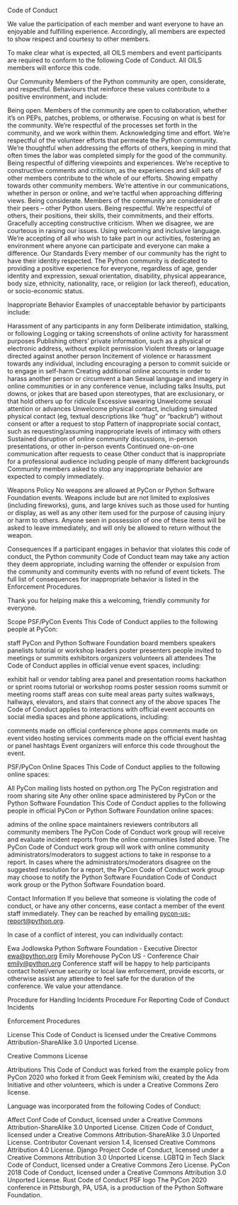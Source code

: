 
Code of Conduct

We value the participation of each member and want everyone to have an enjoyable and fulfilling experience. Accordingly, all members are expected to show respect and courtesy to other members.

To make clear what is expected, all OILS members and event participants are required to conform to the following Code of Conduct. All OILS members will enforce this code.

Our Community
Members of the Python community are open, considerate, and respectful. Behaviours that reinforce these values contribute to a positive environment, and include:

Being open. Members of the community are open to collaboration, whether it’s on PEPs, patches, problems, or otherwise.
Focusing on what is best for the community. We’re respectful of the processes set forth in the community, and we work within them.
Acknowledging time and effort. We’re respectful of the volunteer efforts that permeate the Python community. We’re thoughtful when addressing the efforts of others, keeping in mind that often times the labor was completed simply for the good of the community.
Being respectful of differing viewpoints and experiences. We’re receptive to constructive comments and criticism, as the experiences and skill sets of other members contribute to the whole of our efforts.
Showing empathy towards other community members. We’re attentive in our communications, whether in person or online, and we’re tactful when approaching differing views.
Being considerate. Members of the community are considerate of their peers – other Python users.
Being respectful. We’re respectful of others, their positions, their skills, their commitments, and their efforts.
Gracefully accepting constructive criticism. When we disagree, we are courteous in raising our issues.
Using welcoming and inclusive language. We’re accepting of all who wish to take part in our activities, fostering an environment where anyone can participate and everyone can make a difference.
Our Standards
Every member of our community has the right to have their identity respected. The Python community is dedicated to providing a positive experience for everyone, regardless of age, gender identity and expression, sexual orientation, disability, physical appearance, body size, ethnicity, nationality, race, or religion (or lack thereof), education, or socio-economic status.

Inappropriate Behavior
Examples of unacceptable behavior by participants include:

Harassment of any participants in any form
Deliberate intimidation, stalking, or following
Logging or taking screenshots of online activity for harassment purposes
Publishing others’ private information, such as a physical or electronic address, without explicit permission
Violent threats or language directed against another person
Incitement of violence or harassment towards any individual, including encouraging a person to commit suicide or to engage in self-harm
Creating additional online accounts in order to harass another person or circumvent a ban
Sexual language and imagery in online communities or in any conference venue, including talks
Insults, put downs, or jokes that are based upon stereotypes, that are exclusionary, or that hold others up for ridicule
Excessive swearing
Unwelcome sexual attention or advances
Unwelcome physical contact, including simulated physical contact (eg, textual descriptions like “hug” or “backrub”) without consent or after a request to stop
Pattern of inappropriate social contact, such as requesting/assuming inappropriate levels of intimacy with others
Sustained disruption of online community discussions, in-person presentations, or other in-person events
Continued one-on-one communication after requests to cease
Other conduct that is inappropriate for a professional audience including people of many different backgrounds
Community members asked to stop any inappropriate behavior are expected to comply immediately.

Weapons Policy
No weapons are allowed at PyCon or Python Software Foundation events. Weapons include but are not limited to explosives (including fireworks), guns, and large knives such as those used for hunting or display, as well as any other item used for the purpose of causing injury or harm to others. Anyone seen in possession of one of these items will be asked to leave immediately, and will only be allowed to return without the weapon.

Consequences
If a participant engages in behavior that violates this code of conduct, the Python community Code of Conduct team may take any action they deem appropriate, including warning the offender or expulsion from the community and community events with no refund of event tickets. The full list of consequences for inappropriate behavior is listed in the Enforcement Procedures.

Thank you for helping make this a welcoming, friendly community for everyone.

Scope
PSF/PyCon Events
This Code of Conduct applies to the following people at PyCon:

staff
PyCon and Python Software Foundation board members
speakers
panelists
tutorial or workshop leaders
poster presenters
people invited to meetings or summits
exhibitors
organizers
volunteers
all attendees
The Code of Conduct applies in official venue event spaces, including:

exhibit hall or vendor tabling area
panel and presentation rooms
hackathon or sprint rooms
tutorial or workshop rooms
poster session rooms
summit or meeting rooms
staff areas
con suite
meal areas
party suites
walkways, hallways, elevators, and stairs that connect any of the above spaces
The Code of Conduct applies to interactions with official event accounts on social media spaces and phone applications, including:

comments made on official conference phone apps
comments made on event video hosting services
comments made on the official event hashtag or panel hashtags
Event organizers will enforce this code throughout the event.

PSF/PyCon Online Spaces
This Code of Conduct applies to the following online spaces:

All PyCon mailing lists hosted on python.org
The PyCon registration and room sharing site
Any other online space administered by PyCon or the Python Software Foundation
This Code of Conduct applies to the following people in official PyCon or Python Software Foundation online spaces:

admins of the online space
maintainers
reviewers
contributors
all community members
The PyCon Code of Conduct work group will receive and evaluate incident reports from the online communities listed above. The PyCon Code of Conduct work group will work with online community administrators/moderators to suggest actions to take in response to a report. In cases where the administrators/moderators disagree on the suggested resolution for a report, the PyCon Code of Conduct work group may choose to notify the Python Software Foundation Code of Conduct work group or the Python Software Foundation board.

Contact Information
If you believe that someone is violating the code of conduct, or have any other concerns, ease contact a member of the event staff immediately. They can be reached by emailing pycon-us-report@python.org.

In case of a conflict of interest, you can individually contact:

Ewa Jodlowska
Python Software Foundation - Executive Director
ewa@python.org
Emily Morehouse
PyCon US - Conference Chair
emily@python.org
Conference staff will be happy to help participants contact hotel/venue security or local law enforcement, provide escorts, or otherwise assist any attendee to feel safe for the duration of the conference. We value your attendance.

Procedure for Handling Incidents
Procedure For Reporting Code of Conduct Incidents

Enforcement Procedures

License
This Code of Conduct is licensed under the Creative Commons Attribution-ShareAlike 3.0 Unported License.

Creative Commons License

Attributions
This Code of Conduct was forked from the example policy from PyCon 2020 who forked it from Geek Feminism wiki, created by the Ada Initiative and other volunteers, which is under a Creative Commons Zero license.

Language was incorporated from the following Codes of Conduct:

Affect Conf Code of Conduct, licensed under a Creative Commons Attribution-ShareAlike 3.0 Unported License.
Citizen Code of Conduct, licensed under a Creative Commons Attribution-ShareAlike 3.0 Unported License.
Contributor Covenant version 1.4, licensed Creative Commons Attribution 4.0 License.
Django Project Code of Conduct, licensed under a Creative Commons Attribution 3.0 Unported License.
LGBTQ in Tech Slack Code of Conduct, licensed under a Creative Commons Zero License.
PyCon 2018 Code of Conduct, licensed under a Creative Commons Attribution 3.0 Unported License.
Rust Code of Conduct
PSF logo
The PyCon 2020 conference in Pittsburgh, PA, USA, is a production of the Python Software Foundation.

